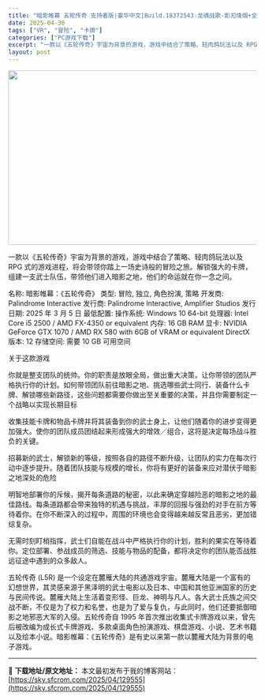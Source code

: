```yaml
---
title: "暗影帷幕 五轮传奇 支持者版|豪华中文|Build.18372543-龙魂战歌-影刃烽烟+全DLC|解压即撸|"
date: 2025-04-30
tags: ["VR", "冒险", "卡牌"]
categories: ["PC游戏下载"]
excerpt: "一款以《五轮传奇》宇宙为背景的游戏，游戏中结合了策略、轻肉鸽玩法以及 RPG 式的游戏进程，将会带领你踏上一场史诗般的冒险之旅。解锁强大的卡牌，组建一支武士队伍，带领他们进入暗影之地，他们的命运就在你一念之间。 名称: 暗影帷幕：《五轮传奇》 类型: 冒险, 独立, 角色扮演, 策略 开发商: Pa&hellip;"
layout: post
---
```


<img class="aligncenter size-full wp-image-129546" src="https://sky.sfcrom.com/wp-content/uploads/2025/04/2025043005581735.webp" alt="" width="616" height="353" />

一款以《五轮传奇》宇宙为背景的游戏，游戏中结合了策略、轻肉鸽玩法以及 RPG 式的游戏进程，将会带领你踏上一场史诗般的冒险之旅。解锁强大的卡牌，组建一支武士队伍，带领他们进入暗影之地，他们的命运就在你一念之间。

名称: 暗影帷幕：《五轮传奇》
类型: 冒险, 独立, 角色扮演, 策略
开发商: Palindrome Interactive
发行商: Palindrome Interactive, Amplifier Studios
发行日期: 2025 年 3 月 5 日
最低配置:
操作系统: Windows 10 64-bit
处理器: Intel Core i5 2500 / AMD FX-4350 or equivalent
内存: 16 GB RAM
显卡: NVIDIA GeForce GTX 1070 / AMD RX 580 with 6GB of VRAM or equivalent
DirectX 版本: 12
存储空间: 需要 10 GB 可用空间

关于这款游戏

你就是整支团队的统帅。你的职责是放眼全局，做出重大决策，让你带领的团队严格执行你的计划。如何带领团队前往暗影之地、挑选哪些武士同行、装备什么卡牌、解锁哪些新路径，这些问题都需要你做出至关重要的决策，并且你需要制定一个战略以实现长期目标

收集技能卡牌和物品卡牌并将其装备到你的武士身上，让他们随着你的进步变得更加强大。使你的团队成员团结起来形成强大的增效／组合，这将是决定每场战斗胜负的关键。

招募新的武士，解锁新的等级，按照各自的路径不断升级，让团队的实力在每次行动中逐步提升。随着团队技能与规模的增长，你将有更好的装备来应对潜伏于暗影之地深处的危险

明智地部署你的斥候，揭开每条道路的秘密，以此来确定穿越险恶的暗影之地的最佳路线。每条道路都会带来独特的机遇与挑战，丰厚的回报与强劲的对手在前方等待着你。在你不断深入的过程中，周围的环境也会变得越来越反常且恶劣，更加错综复杂。

无需时刻盯梢指挥，武士们自能在战斗中严格执行你的计划，胜利的果实在等待着你。定位部署、参战成员的筛选、技能与物品的配备，都将决定你的团队能否战胜远征途中遇到的众多敌人。

五轮传奇 (L5R) 是一个设定在麓雁大陆的共通游戏宇宙。麓雁大陆是一个富有的幻想世界，其灵感来源于黑泽明的武士电影以及日本、中国和其他亚洲国家的历史与民间传说。麓雁大陆上生活着变形怪、巨龙、神明与凡人。各大武士氏族之间交战不断，不仅是为了权力和名誉，也是为了爱与复仇，与此同时，他们还要抵御暗影之地邪恶大军的入侵。五轮传奇自 1995 年首次推出收集式卡牌游戏以来，曾先后被改编为成长式卡牌游戏、多款桌面角色扮演游戏、棋盘游戏、小说、艺术书籍以及绘本小说。暗影帷幕：《五轮传奇》是有史以来第一款以麓雁大陆为背景的电子游戏。

---
📖 **下载地址/原文地址：** 本文最初发布于我的博客网站：[https://sky.sfcrom.com/2025/04/129555](https://sky.sfcrom.com/2025/04/129555)
